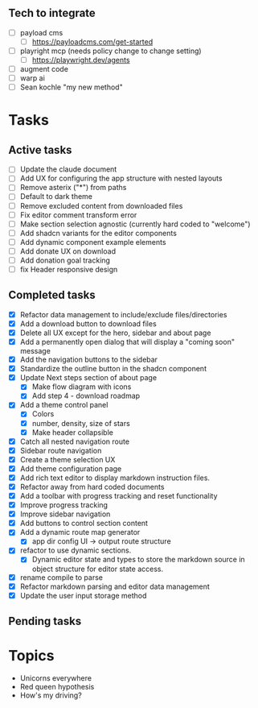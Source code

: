 ## Tech to integrate

- [ ] payload cms
  - [ ] https://payloadcms.com/get-started
- [ ] playright mcp (needs policy change to change setting)
  - [ ] https://playwright.dev/agents
- [ ] augment code
- [ ] warp ai
- [ ] Sean kochle "my new method"

# Tasks

## Active tasks

- [ ] Update the claude document
- [ ] Add UX for configuring the app structure with nested layouts
- [ ] Remove asterix ("\*") from paths
- [ ] Default to dark theme
- [ ] Remove excluded content from downloaded files
- [ ] Fix editor comment transform error
- [ ] Make section selection agnostic (currently hard coded to "welcome")
- [ ] Add shadcn variants for the editor components
- [ ] Add dynamic component example elements
- [ ] Add donate UX on download
- [ ] Add donation goal tracking
- [ ] fix Header responsive design

## Completed tasks

- [x] Refactor data management to include/exclude files/directories
- [x] Add a download button to download files
- [x] Delete all UX except for the hero, sidebar and about page
- [x] Add a permanently open dialog that will display a "coming soon" message
- [x] Add the navigation buttons to the sidebar
- [x] Standardize the outline button in the shadcn component
- [x] Update Next steps section of about page
  - [x] Make flow diagram with icons
  - [x] Add step 4 - download roadmap
- [x] Add a theme control panel
  - [x] Colors
  - [x] number, density, size of stars
  - [x] Make header collapsible
- [x] Catch all nested navigation route
- [x] Sidebar route navigation
- [x] Create a theme selection UX
- [x] Add theme configuration page
- [x] Add rich text editor to display markdown instruction files.
- [x] Refactor away from hard coded documents
- [x] Add a toolbar with progress tracking and reset functionality
- [x] Improve progress tracking
- [x] Improve sidebar navigation
- [x] Add buttons to control section content
- [x] Add a dynamic route map generator
  - [x] app dir config UI -> output route structure
- [x] refactor to use dynamic sections.
  - [x] Dynamic editor state and types to store the markdown source in object structure for editor state access.
- [x] rename compile to parse
- [x] Refactor markdown parsing and editor data management
- [x] Update the user input storage method

## Pending tasks

# Topics

- Unicorns everywhere
- Red queen hypothesis
- How's my driving?
